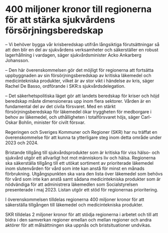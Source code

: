 # 400 miljoner kronor till regionerna för att stärka sjukvårdens försörjningsberedskap

– Vi behöver bygga vår krisberedskap utifrån långsiktiga förutsättningar så att den blir en del av sjukvårdens verksamheter och säkerställer en robust lagerhållning i vardagen, säger sjukvårdsminister Acko Ankarberg Johansson.

– Den här överenskommelsen gör det möjligt för regionerna att fortsätta uppbyggnaden av sin försörjningsberedskap av kritiska läkemedel och medicintekniska produkter, vilket är av stor vikt i händelse av kris, säger Rachel De Basso, ordförande i SKR:s sjukvårdsdelegation.

– Det säkerhetspolitiska läget gör att landets beredskap för kriser och höjd beredskap måste dimensioneras upp inom flera sektorer. Vården är en fundamental del av det civila försvaret. Med en stärkt försörjningsberedskap för läkemedel ökar tryggheten för medborgare i behov av läkemedel, och uthålligheten i totalförsvaret höjs, säger Carl-Oskar Bohlin, minister för civilt försvar.

Regeringen och Sveriges Kommuner och Regioner (SKR) har nu träffat en överenskommelse för att kunna ta ytterligare steg inom detta område under 2023 och 2024.

Bristande tillgång till sjukvårdsprodukter som är kritiska för viss hälso- och sjukvård utgör ett allvarligt hot mot människors liv och hälsa. Regionerna ska säkerställa tillgång till ett utökat sortiment av prioriterade läkemedel inom slutenvården för vård som inte kan anstå för minst en månads förbrukning. Utgångs­punkten ska vara den lista över läkemedel som behövs för vård som inte kan anstå samt sådana medicintekniska produkter som är nödvändiga för att administrera läkemedlen som Socialstyrelsen presenterade i maj 2023. Listan utgör ett stöd för regionernas prioritering.

I överenskommelsen tilldelas regionerna 400 miljoner kronor för att säkerställa tillgången till läkemedel och medicintekniska produkter.

SKR tilldelas 2 miljoner kronor för att stödja regionerna i arbetet och till att bidra i den samverkan regioner emellan och mellan regioner och andra aktörer för att målsättningen ska uppnås och bristsituationer undvikas.
